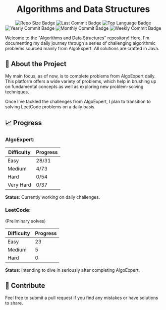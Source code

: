 <h1 align="center">Algorithms and Data Structures</h1>
<p align="center">
    <img src="https://img.shields.io/github/repo-size/Porumbescu/Algorithms-and-Data-Structures" alt="Repo Size Badge">
    <img src="https://img.shields.io/github/last-commit/Porumbescu/Algorithms-and-Data-Structures" alt="Last Commit Badge">
    <img src="https://img.shields.io/github/languages/top/Porumbescu/Algorithms-and-Data-Structures" alt="Top Language Badge">
    <img src="https://img.shields.io/github/commit-activity/y/Porumbescu/Algorithms-and-Data-Structures" alt="Yearly Commit Badge">
    <img src="https://img.shields.io/github/commit-activity/m/Porumbescu/Algorithms-and-Data-Structures" alt="Monthly Commit Badge">
    <img src="https://img.shields.io/github/commit-activity/w/Porumbescu/Algorithms-and-Data-Structures" alt="Weekly Commit Badge">
</p>


Welcome to the "Algorithms and Data Structures" repository! Here, I'm documenting my daily journey through a series of challenging algorithmic problems sourced mainly from AlgoExpert. All solutions are crafted in Java.

## 🚀 About the Project

My main focus, as of now, is to complete problems from AlgoExpert daily. This platform offers a wide variety of problems, which help in brushing up on fundamental concepts as well as exploring new problem-solving techniques.

Once I've tackled the challenges from AlgoExpert, I plan to transition to solving LeetCode problems on a daily basis.

## 📈 Progress

### **AlgoExpert**:

| Difficulty | Progress     |
|------------|--------------|
| Easy       | 28/31        |
| Medium     | 4/73         |
| Hard       | 0/54         |
| Very Hard  | 0/37         |

**Status**: Currently working on daily challenges.

### **LeetCode**:

(Preliminary solves)

| Difficulty | Progress     |
|------------|--------------|
| Easy       | 23           |
| Medium     | 5            |
| Hard       | 0            |

**Status**: Intending to dive in seriously after completing AlgoExpert.

## 🤝 Contribute

Feel free to submit a pull request if you find any mistakes or have solutions to share.
